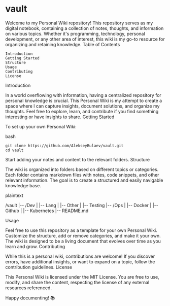 # vault

Welcome to my Personal Wiki repository! This repository serves as my digital notebook, containing a collection of notes, thoughts, and information on various topics. Whether it's programming, technology, personal development, or any other area of interest, this wiki is my go-to resource for organizing and retaining knowledge.
Table of Contents

    Introduction
    Getting Started
    Structure
    Usage
    Contributing
    License

Introduction

In a world overflowing with information, having a centralized repository for personal knowledge is crucial. This Personal Wiki is my attempt to create a space where I can capture insights, document solutions, and organize my thoughts. Feel free to explore, learn, and contribute if you find something interesting or have insights to share.
Getting Started

To set up your own Personal Wiki:

bash

```shell
git clone https://github.com/AlekseyBulaev/vault.git
cd vault
```

Start adding your notes and content to the relevant folders.
Structure

The wiki is organized into folders based on different topics or categories. Each folder contains markdown files with notes, code snippets, and other relevant information. The goal is to create a structured and easily navigable knowledge base.

plaintext

/vault
|-- /Dev
|   |-- Lang
|   |-- Other
|   |-- Testing 
|-- /Ops
|   |-- Docker
|   |-- Github
|   |-- Kubernetes
|-- README.md

Usage

Feel free to use this repository as a template for your own Personal Wiki. Customize the structure, add or remove categories, and make it your own. The wiki is designed to be a living document that evolves over time as you learn and grow.
Contributing

While this is a personal wiki, contributions are welcome! If you discover errors, have additional insights, or want to expand on a topic, follow the contribution guidelines.
License

This Personal Wiki is licensed under the MIT License. You are free to use, modify, and share the content, respecting the license of any external resources referenced.

Happy documenting! 📚
